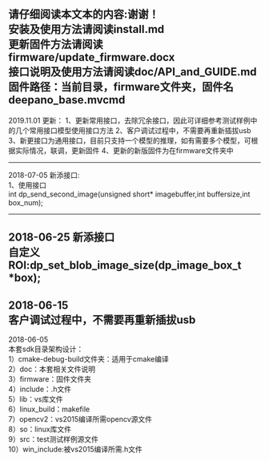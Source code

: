 请仔细阅读本文本的内容:谢谢！   
安装及使用方法请阅读install.md   
更新固件方法请阅读firmware/update_firmware.docx  
接口说明及使用方法请阅读doc/API_and_GUIDE.md  
固件路径：当前目录，firmware文件夹，固件名deepano_base.mvcmd
-------------------------------
2019.11.01 更新：
1、更新常用接口，去除冗余接口，因此可详细参考测试样例中的几个常用接口模型使用接口方法
2、客户调试过程中，不需要再重新插拔usb
3、新更接口为通用接口，目前只支持一个模型的推理，如有需要多个模型，可根据实际情况，联调，更新固件
4、更新的新版固件为在firmware文件夹中


-------------------------------
2018-07-05 新添接口:  
1、使用接口  
          int dp_send_second_image(unsigned short* imagebuffer,int buffersize,int box_num);
        
-------------------------------

2018-06-25 新添接口  
  自定义ROI:dp_set_blob_image_size(dp_image_box_t *box);
-------------------------------        
2018-06-15  
  客户调试过程中，不需要再重新插拔usb
------------------------------        
2018-06-05  
  本套sdk目录架构设计：  
    1）cmake-debug-build文件夹：适用于cmake编译  
    2）doc：本套相关文件说明  
    3）firmware：固件文件夹  
    4）include：.h文件  
    5）lib：vs库文件  
    6）linux_build：makefile  
    7）opencv2：vs2015编译所需opencv源文件  
    8）so：linux库文件  
    9）src：test测试样例源文件  
		10）win_include:被vs2015编译所需.h文件
